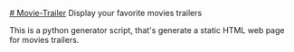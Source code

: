 [# Movie-Trailer](https://massina.github.io/Movie-Trailer/)
Display your favorite movies trailers

This is a python generator script, that's generate a static HTML web page for movies trailers.
